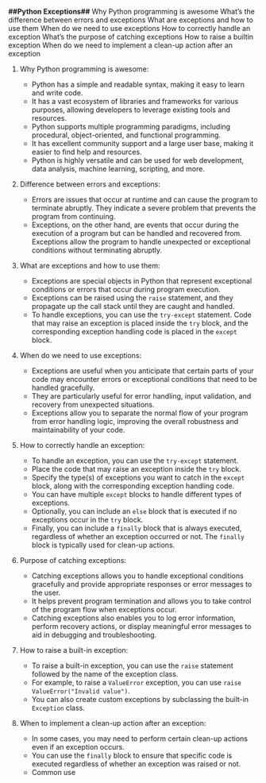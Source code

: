 **##Python Exceptions##**
Why Python programming is awesome
What’s the difference between errors and exceptions
What are exceptions and how to use them
When do we need to use exceptions
How to correctly handle an exception
What’s the purpose of catching exceptions
How to raise a builtin exception
When do we need to implement a clean-up action after an exception


1. Why Python programming is awesome:
   - Python has a simple and readable syntax, making it easy to learn and write code.
   - It has a vast ecosystem of libraries and frameworks for various purposes, allowing developers to leverage existing tools and resources.
   - Python supports multiple programming paradigms, including procedural, object-oriented, and functional programming.
   - It has excellent community support and a large user base, making it easier to find help and resources.
   - Python is highly versatile and can be used for web development, data analysis, machine learning, scripting, and more.

2. Difference between errors and exceptions:
   - Errors are issues that occur at runtime and can cause the program to terminate abruptly. They indicate a severe problem that prevents the program from continuing.
   - Exceptions, on the other hand, are events that occur during the execution of a program but can be handled and recovered from. Exceptions allow the program to handle unexpected or exceptional conditions without terminating abruptly.

3. What are exceptions and how to use them:
   - Exceptions are special objects in Python that represent exceptional conditions or errors that occur during program execution.
   - Exceptions can be raised using the `raise` statement, and they propagate up the call stack until they are caught and handled.
   - To handle exceptions, you can use the `try-except` statement. Code that may raise an exception is placed inside the `try` block, and the corresponding exception handling code is placed in the `except` block.

4. When do we need to use exceptions:
   - Exceptions are useful when you anticipate that certain parts of your code may encounter errors or exceptional conditions that need to be handled gracefully.
   - They are particularly useful for error handling, input validation, and recovery from unexpected situations.
   - Exceptions allow you to separate the normal flow of your program from error handling logic, improving the overall robustness and maintainability of your code.

5. How to correctly handle an exception:
   - To handle an exception, you can use the `try-except` statement.
   - Place the code that may raise an exception inside the `try` block.
   - Specify the type(s) of exceptions you want to catch in the `except` block, along with the corresponding exception handling code.
   - You can have multiple `except` blocks to handle different types of exceptions.
   - Optionally, you can include an `else` block that is executed if no exceptions occur in the `try` block.
   - Finally, you can include a `finally` block that is always executed, regardless of whether an exception occurred or not. The `finally` block is typically used for clean-up actions.

6. Purpose of catching exceptions:
   - Catching exceptions allows you to handle exceptional conditions gracefully and provide appropriate responses or error messages to the user.
   - It helps prevent program termination and allows you to take control of the program flow when exceptions occur.
   - Catching exceptions also enables you to log error information, perform recovery actions, or display meaningful error messages to aid in debugging and troubleshooting.

7. How to raise a built-in exception:
   - To raise a built-in exception, you can use the `raise` statement followed by the name of the exception class.
   - For example, to raise a `ValueError` exception, you can use `raise ValueError("Invalid value")`.
   - You can also create custom exceptions by subclassing the built-in `Exception` class.

8. When to implement a clean-up action after an exception:
   - In some cases, you may need to perform certain clean-up actions even if an exception occurs.
   - You can use the `finally` block to ensure that specific code is executed regardless of whether an exception was raised or not.
   - Common use
